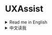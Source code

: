 # UXAssist

<details>
<summary>Read me in English</summary>

#### Some functions and patches for better user experience

## Usage

* Press `` Alt+`(BackQuote) `` to call up the config panel. You can change the shortcut on the panel.
* There are also buttons on title screen and planet minimap area to call up the config panel.
* Patches:
  + Strict hotkey dectection for build menu, thus building hotkeys(0~9, F1~F10, X, U) are not triggered while holding Ctrl/Alt/Shift.
  + Fix a bug that warning popup on `Veins Utilization` upgraded to level 8000+
  + Sort blueprint structures before saving, to reduce generated blueprint data size a little
  + Increase maximum count of Metadata Instantiations to 20000 (from 2000)
  + Increase capacity of player order queue to 128 (from 16)
  + Enable `Hide UI` function(`F11` by default) while on Star Map view
  + Append mod profile name to game window title, if using mod managers (`Thunderstore Mod Manager` or `r2modman`).
* Features:
  + General
    - Enable game window resize
    - Remember window position and size on last exit
    - Convert Peace-Mode saves to Combat-Mode on loading
    - Scale up mouse cursor
      - Note: This will enable software cursor mode, which may cause mouse movement lag on heavy load.
    - Mod manager profile based save folder
      - Save files are stored in `Save\<ProfileName>` folder.
      - Will use original save location if matching default profile name.
    - Mod manager profile based option
      - Option file is stored as `Options\<ProfileName>.xml`.
    - Logical Frame Rate
      - This will change game running speed, down to 0.1x slower and up to 10x faster.
      - A pair of shortcut keys (`-` and `+`) to change the logical frame rate by -0.5x and +0.5x.
      - Note:
        - High logical frame rate is not guaranteed to be stable, especially when factories are under heavy load.
        - This will not affect some game animations.
        - When set game speed in mod `Auxilaryfunction`, this feature will be disabled.
        - When mod `BulletTime` is installed, this feature will be hidden, but patch `BulletTime`'s speed control, to make its maximum speed 10x.
    - Set process priority
    - Set enabled CPU threads
    - Increase maximum count of Metadata Instantiations to 20000 (from 2000)
    - Increase capacity of player order queue to 128 (from 16)
    - Starmap view:
      - Add a star name filter, you can filter displayed star names by ores or planet types now.
      - Add a dropdown box to show all stars' distance and/or planet count.
  + Factory
    - Sunlight at night
    - Remove some build conditions
    - Remove build count and range limit
    - Larger area for upgrade and dismantle(30x30 at max)
    - Larger area for terraform(30x30 at max)
    - Off-grid building and stepped rotation
    - Cut conveyor belt
      - Press shortcut key to cut conveyor belt under cursor.
      - The default shortcut key is Alt+X, you can set it in system options panel.
    - Treat stack items as single in monitor components
    - Quick build and dismantle stacking labs/storages/tanks
    - Fast fill in to and take out from tanks
      - You can set multiplier for tanks' operation speed
      - This affects manually fill in to and/or take out from tanks, as well as transfer from upper to lower level.
    - Protect veins from exhaustion
      - By default, the vein amount is protected at 100, and oil speed is protected at 1.0/s, you can set them yourself in config file.
      - When reach the protection value, veins/oils steeps will not be mined/extracted any longer.
      - Close this function to resume mining and pumping, usually when you have enough level on `Veins Utilization`
    - Do not render factory entities (except belts and sorters)
      - This also makes players click though factory entities but belts and sorters
    - Drag building power poles in maximum connection range
    - Dismantle blueprint selected buildings
      - Press shortcut key in blueprint copy mode to dismantle selected buildings.
      - The default shortcut key is Ctrl+X, you can set it in system options panel.
    - Re-intialize planet (without reseting veins)
    - Quick dismantle all buildings (without drops)
    - Quick build Orbital Collectors
    - Belt signals for buy out dark fog items automatically
      - 6 belt signals are added to the signal panel, which can be used to buy out dark fog items automatically.
      - Generated items are stacked in 4 items.
      - Exchange ratio is following the original game design, aka:
        - 1 Metaverse = 20 Dark Fog Matrices
        - 1 Metaverse = 60 Engery Shards
        - 1 Metaverse = 30 Silicon-based Neurons
        - 1 Metaverse = 30 Negentropy Singularities
        - 1 Metaverse = 30 Matter Recombinators
        - 1 Metaverse = 10 Core Elements
    - Tweak building buffer
      - Factory recipe buffer formula: take the larger value between `Assembler buffer time multiplier(in seconds) * items needed per second` and `Assembler buffer minimum multiplier * items needed per recipe`
        - `Assembler buffer time multiplier(in seconds)`: Range 2-10, default is 4 (same as game)
        - `Assembler buffer minimum multiplier`: Range 2-10, default is 2 (same as game)
      - Matrix Lab assembly mode formula: Default buffer is `Buffer count for assembling in labs`, when using Self-evolution Lab, if recipe's original production time is not greater than 9 seconds, add `Extra buffer count for Self-evolution Labs` * (`Lab speed` - 1)
        - `Buffer count for assembling in labs`: Range 2-20, default is 6 (same as game)
        - `Extra buffer count for Self-evolution Labs`: Range 1-10, default is 3 (same as game)
      - `Buffer count for researching in labs`: Range 2-20, default is 10 (same as game)
      - `Ray Receiver Graviton Lens buffer count`: Range 1-20, default is 1 (game default is 20)
  + Logistics
    - Enhanced control for logistic storage limits
      - Logistic storage limits are not scaled on upgrading `Logistics Carrier Capacity`, if they are not set to maximum capacity.
      - You can use arrow keys to adjust logistic storage limits gracefully.
    - Logistics Control Panel Improvement
      - Auto apply filter with item under mouse cursor while opening the panel
      - Quick-set item filter while right-clicking item icons in storage list on the panel
    - Allow overflow for Logistic Stations and Advanced Mining Machines
      - Allow overflow when trying to insert in-hand items
      - Allow `Enhanced control for logistic storage limits` to exceed tech capacity limits
      - Remove logistic strorage limit check on loading game
    - Real-time logistic stations info panel
    - Auto-config logistic stations
      - Auto-config buildings include: Logistics Distributor, PLS, ILS, Advanced Mining Machine
  + Player/Mecha
    - Unlimited interactive range
    - Enable player actions in globe view
    - Hide tips for soil piles changes
    - Enhanced count control for hand-make
    - Shortcut keys for showing stars' name
      - Add a shortcut key to always show all star names in starmap when holding, default is `Alt`
      - Add a shortcut key to toggle between three star name display states in starmap: `Original state`, `Show all names`, `Hide all names`, default is `Tab`, will restore to original state when closing starmap
    - Auto navigation on sailings
      - It keeps Icarus on course to the target planet
      - It will try to bypass any obstacles(planets, stars or dark-fog hives) on the way
      - Furthermore, you can set a shortcut key in the system options window, which is used to toggle `Auto-cruise` that enables flying to targeted planets fully automatically.
        - Auto-cruise will start when you select a planet as target
        - It will use warper to fly to the target planet if the planet is too far away, the range can be configured.
        - It will speed down when approaching the target planet, to avoid overshooting
  + Dyson Sphere
    - Stop ejectors when available nodes are all filled up
    - Construct only structure points but frames
    - Re-initialize Dyson Spheres
    - Quick dismantle Dyson Shells
    - Dyson Sphere "Auto Fast Build" speed multiplier
      - Note: this only applies to `Dyson Sphere "Auto Fast Build"` in sandbox mode
  + Tech
    - Restore upgrades of `Sorter Cargo Stacking` on panel
    - Set `Sorter Cargo Stacking` to unresearched state
    - Buy out techs with their prerequisites
      - This enables batch buying out techs with their prerequisites. Buy-out button is shown for all locked techs/upgrads.
  + Combat
    - Open Dark Fog Communicator anywhere

## Notes

* Please upgrade `BepInEx` 5.4.21 or later if using with [BlueprintTweaks](https://dsp.thunderstore.io/package/kremnev8/BlueprintTweaks/) to avoid possible conflicts.
  + You can download `BepInEx` [here](https://github.com/bepinex/bepinex/releases/latest)(choose x64 edition).
  + If using with r2modman, you can upgrade `BepInEx` by clicking `Settings` -> `Browse profile folder`, then extract downloaded zip to the folder and overwrite existing files.

## CREDITS

* [Dyson Sphere Program](https://store.steampowered.com/app/1366540): The great game
* [Multifunction_mod](https://github.com/blacksnipebiu/Multifunction_mod): Some cheat functions
* [LSTM](https://github.com/hetima/DSP_LSTM) & [PlanetFinder](https://github.com/hetima/DSP_PlanetFinder): UI implementations
* [OffGridConstruction](https://github.com/Velociraptor115-DSPModding/OffGridConstruction): Off-grid building & stepped rotation implementations
* [CruiseAssist](https://dsp.thunderstore.io/package/tanu/CruiseAssist/) and its extension [AutoPilot](https://dsp.thunderstore.io/package/tanu/AutoPilot/): `Auto navigation on sailings` and `Auto-cruise` implementations

</details>

<details>
<summary>中文读我</summary>

#### 一些提升用户体验的功能和补丁

## Bug反馈
* QQ群：372754090

## 使用说明

* 按 `` Alt+`(反引号) `` 键呼出主面板，可以在面板上修改快捷键。
* 标题界面和行星小地图旁也有按钮呼出主面板。
* 补丁：
  + 更严格的建造菜单热键检测，因此在按住Ctrl/Alt/Shift时不再会触发建造热键(0~9, F1~F10, X, U)
  + 修复了`矿物利用`升级到8000级以上时弹出警告的bug
  + 保存蓝图前对建筑进行排序，以减少生成的蓝图数据大小
  + 将元数据提取的最大数量增加到20000(原来为2000)
  + 将玩家指令队列的容量增加到128(原来为16)
  + 在星图视图中启用`隐藏UI`功能(默认按键为`F11`)
  + 如果使用mod管理器(`Thunderstore Mod Manager`或`r2modman`)启动游戏，在游戏窗口标题中追加mod配置档案名
* 功能：
  + 通用
    - 可调整游戏窗口大小(可最大化和拖动边框)
    - 记住上次退出时的窗口位置和大小
    - 在加载和平模式存档时将其转换为战斗模式
    - 放大鼠标指针
      - 注意：这将启用软件指针模式，可能会在CPU负载较重时导致鼠标移动延迟
    - 基于mod管理器配置档案名的存档文件夹
      - 存档文件会存储在`Save\<ProfileName>`文件夹中
      - 如果匹配默认配置档案名则使用原始存档位置
    - 基于mod管理器配置档案名的选项文件
      - 选项文件存储为`Options\<ProfileName>.xml`
    - 逻辑帧倍率
      - 这将改变游戏运行速度，最慢0.1倍，最快10倍
      - 设置了一对快捷键(`-`和`+`)，可以-/+0.5倍改变逻辑帧倍率
      - 注意：
        - 高逻辑帧倍率不能保证稳定性，特别是在工厂负载较重时
        - 这不会影响一些游戏动画
        - 当在`Auxilaryfunction`mod中设置游戏速度时，此功能将被禁用
        - 当安装了`BulletTime`mod时，此功能将被隐藏，但会对`BulletTime`的速度控制打补丁，使其最大速度变为10倍
    - 设置进程优先级
    - 设置使用的CPU线程
    - 将元数据提取的最大数量增加到20000(原来为2000)
    - 将玩家指令队列的容量增加到128(原来为16)
    - 星图：
      - 添加星系名过滤器，现在可以按矿物或行星类型过滤显示的星系名
      - 添加了一个下拉框用以切换显示所有星系的距离和/或行星数量
  + 工厂
    - 夜间日光灯
    - 移除部分不影响游戏逻辑的建造条件
    - 范围升级和拆除的最大区域扩大(最大30x30)
    - 范围铺设地基的最大区域扩大(最大30x30)
    - 脱离网格建造以及小角度旋转
    - 切割传送带
      - 按快捷键切割光标位置的传送带
      - 默认快捷键是Alt+X，可以在系统选项面板中设置
    - 在流速计中将堆叠物品视为单个物品
    - 快速建造和拆除堆叠研究站/储物仓/储液罐
    - 储液罐快速注入和抽取液体
      - 你可以设置储液罐操作速度的倍率
      - 影响手动注入和抽取，以及从储液罐上层传输到下层的速度
    - 保护矿脉不会耗尽
      - 默认矿脉数量保护在100，采油速保护在1.0/s，你可以在配置文件中自行设置。
      - 当达到保护值时，矿脉和油井将不再被开采。
      - 关闭此功能以恢复开采，一般是当你在`矿物利用`上有足够的等级时。
    - 不渲染工厂建筑实体(除了传送带和分拣器)
      - 这也使玩家可以点穿工厂实体直接点到传送带和分拣器
    - 拖动建造电线杆时自动使用最大连接距离间隔
    - 拆除蓝图选中的建筑
      - 在蓝图复制模式下按快捷键拆除选中的建筑
      - 默认快捷键是Ctrl+X，可以在系统选项面板中设置
    - 初始化本行星（不重置矿脉）
    - 快速拆除所有建筑（不掉落）
    - 快速建造轨道采集器
    - 用于自动购买黑雾物品的传送带信号
      - 在信号面板上添加了6个传送带信号，可以用于自动购买黑雾道具。
      - 生成的物品堆叠数为4。
      - 兑换比率遵循原始游戏设计，即：
        - 1个元宇宙 = 20个黑雾矩阵
        - 1个元宇宙 = 60个能量碎片
        - 1个元宇宙 = 30个硅基神经元
        - 1个元宇宙 = 30个负熵奇点
        - 1个元宇宙 = 30个物质重组器
        - 1个元宇宙 = 10个核心素
    - 调整建筑输入缓冲
      - 工厂配方计算公式，在`工厂配方缓冲时间倍率秒数x每秒需要的原料数量`和`工厂配方缓冲最小倍率x每生产一次配方需要的原料数量`中取更大的那个值
        - `工厂配方缓冲时间倍率(秒)`：范围2-10，默认为4(同游戏)
        - `工厂配方缓冲最小倍率`：范围2-10，默认为2(同游戏)
      - 研究站矩阵合成模式计算公式，默认缓存`研究站矩阵合成模式缓存数量`个，当使用自演化研究站时，如果配方的原始生产时间不大于9秒，则增加`自演化研究站矩阵额外缓冲数量`*(`研究站速度倍率`-1)
        - `研究站矩阵合成模式缓存数量`：范围2-20，默认为6(同游戏)
        - `自演化研究站矩阵额外缓冲数量`：范围1-10，默认为3(同游戏)
      - `研究站科研模式缓存数量`：范围2-20，默认为10(同游戏)
      - `射线接收器透镜缓冲数量`：范围1-20，默认为1(游戏默认为20)
  + 物流
    - 物流塔存储数量限制控制改进
      - 当升级`运输机舱扩容`时，不会对各种物流塔的存储限制按比例提升，除非设置为最大允许容量。
      - 你可以使用方向键微调物流塔存储限制
    - 物流控制面板改进
      - 打开面板时自动将鼠标指向物品设为筛选条件
      - 在控制面板物流塔列表中右键点击物品图标快速设置为筛选条件
    - 允许物流塔和大型采矿机物品溢出
      - 当尝试塞入手中物品时允许溢出
      - 允许`物流塔存储数量限制控制改进`超过科技容量限制
      - 在加载游戏时移除物流塔容量限制检查
    - 物流运输站实时信息面板
      - 注意：如果你启用了`Auxilaryfunction`中的`展示物流站信息`，此功能将被隐藏
    - 自动配置物流站
      - 自动配置的建筑包括：物流配送器、行星物流站、星际物流站、高级采矿机
  + 玩家/机甲
    - 无限交互距离
    - 移除建造数量和范围限制
    - 在行星视图中允许玩家操作
    - 隐藏沙土数量变动的提示
    - 手动制造物品的数量控制改进
    - 启用显示所有星系名称的快捷键
      - 新增一个快捷键，按住后始终在星图显示所有星系名称，默认为`Alt`
      - 新增一个快捷键，在星图视图切换三种星系名称显示状态：`原始显示状态`，`显示所有名称`，`隐藏所有名称`，默认为`Tab`，关闭星图时会恢复到原始状态
    - 航行时自动导航
      - 它会保持伊卡洛斯飞向目标星球
      - 它会尝试绕过途中的任何障碍物(行星、恒星或黑雾巢穴)
      - 此外，可以在系统选项窗口中设置快捷键，用于切换`自动巡航`，实现完全自动化的飞行至目标星球。
        - 当你选择目标星球后，自动巡航就会开始
        - 如果目标星球距离过远会自动使用曲速(超过5AU)，你可以在面板上更改这个值。
        - 它会在接近目标星球时减速，以避免发生越过目标的情况
  + 戴森球
    - 可用节点全部造完时停止弹射
    - 只建造节点不建造框架
    - 初始化戴森球
    - 快速拆除戴森壳
    - 戴森球自动快速建造速度倍率
      - 注意：这仅适用于沙盒模式下的`戴森球自动快速建造`功能
  + 科研
    - 在升级面板上恢复`分拣器货物堆叠`的升级
    - 将`分拣器货物堆叠`设为未研究状态
    - 买断科技也同时买断所有前置科技
      - 这使得可以批量买断科技及其所有前置科技。所有未解锁的科技/升级都会显示买断按钮。
  + 战斗
    - 在任意位置打开黑雾通讯器

## 注意事项

* 如果和[BlueprintTweaks](https://dsp.thunderstore.io/package/kremnev8/BlueprintTweaks/)一起使用，请升级`BepInEx`到5.4.21或更高版本，以避免可能的冲突。
  + 你可以在[这里](https://github.com/bepinex/bepinex/releases/latest)（选择x64版本）下载`BepInEx`。
  + 如果使用r2modman，你可以点击`Settings` -> `Browse profile folder`，然后将下载的zip解压到该文件夹并覆盖现有文件。

## 鸣谢

* [戴森球计划](https://store.steampowered.com/app/1366540): 伟大的游戏
* [BepInEx](https://bepinex.dev/): 基础模组框架
* [LSTM](https://github.com/hetima/DSP_LSTM) & [PlanetFinder](https://github.com/hetima/DSP_PlanetFinder): UI实现
* [OffGridConstruction](https://github.com/Velociraptor115-DSPModding/OffGridConstruction): 脱离网格建造以及小角度旋转的实现
* [CruiseAssist](https://dsp.thunderstore.io/package/tanu/CruiseAssist/)及其扩展[AutoPilot](https://dsp.thunderstore.io/package/tanu/AutoPilot/): `航行时自动导航`和`自动巡航`的实现

</details>
